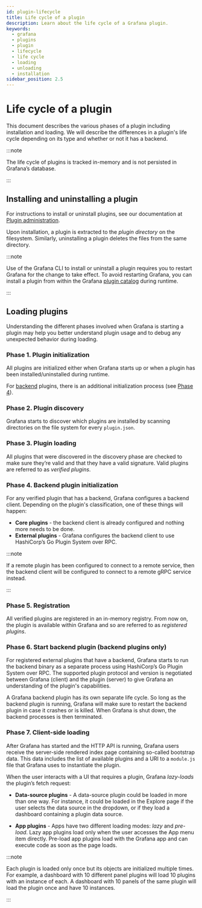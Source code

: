 ```yaml
---
id: plugin-lifecycle
title: Life cycle of a plugin
description: Learn about the life cycle of a Grafana plugin.
keywords:
  - grafana
  - plugins
  - plugin
  - lifecycle
  - life cycle
  - loading
  - unloading
  - installation
sidebar_position: 2.5
---
```


# Life cycle of a plugin

This document describes the various phases of a plugin including installation and loading. We will describe the differences in a plugin's life cycle depending on its type and whether or not it has a backend.  

:::note

The life cycle of plugins is tracked in-memory and is not persisted in Grafana’s database. 

:::

## Installing and uninstalling a plugin

For instructions to install or uninstall plugins, see our documentation at [Plugin administration](https://grafana.com/docs/grafana/latest/administration/plugin-management/#install-grafana-plugins).

Upon installation, a plugin is extracted to the _plugin directory_ on the filesystem. Similarly, uninstalling a plugin deletes the files from the same directory.  

:::note

Use of the Grafana CLI to install or uninstall a plugin requires you to restart Grafana for the change to take effect. To avoid restarting Grafana, you can install a plugin from within the Grafana [plugin catalog](https://grafana.com/plugins/) during runtime.

:::

## Loading plugins

Understanding the different phases involved when Grafana is starting a plugin may help you better understand plugin usage and to debug any unexpected behavior during loading.

### Phase 1. Plugin initialization

All plugins are initialized either when Grafana starts up or when a plugin has been installed/uninstalled during runtime.

For [backend](./backend.md) plugins, there is an additional initialization process (see [Phase 4](#phase-4-backend-plugin-initialization)).

### Phase 2. Plugin discovery 

Grafana starts to discover which plugins are installed by scanning directories on the file system for every `plugin.json`.

### Phase 3. Plugin loading 

All plugins that were discovered in the discovery phase are checked to make sure they’re valid and that they have a valid signature. Valid plugins are referred to as _verified plugins_. 

### Phase 4. Backend plugin initialization

For any verified plugin that has a backend, Grafana configures a backend client. Depending on the plugin's classification, one of these things will happen: 
- **Core plugins** - the backend client is already configured and nothing more needs to be done.
- **External plugins** - Grafana configures the backend client to use HashiCorp’s Go Plugin System over RPC.

:::note

If a remote plugin has been configured to connect to a remote service, then the backend client will be configured to connect to a remote gRPC service instead.

:::

### Phase 5. Registration

All verified plugins are registered in an in-memory registry. From now on, the plugin is available within Grafana and so are referred to as _registered plugins_.

### Phase 6. Start backend plugin (backend plugins only)

For registered external plugins that have a backend, Grafana starts to run the backend binary as a separate process using HashiCorp’s Go Plugin System over RPC. The supported plugin protocol and version is negotiated between Grafana (client) and the plugin (server) to give Grafana an understanding of the plugin's capabilities.  

A Grafana backend plugin has its own separate life cycle. So long as the backend plugin is running, Grafana will make sure to restart the backend plugin in case it crashes or is killed. When Grafana is shut down, the backend processes is then terminated.  

### Phase 7. Client-side loading 

After Grafana has started and the HTTP API is running, Grafana users receive the server-side rendered index page containing so-called bootstrap data. This data includes the list of available plugins and a URI to a `module.js` file that Grafana uses to instantiate the plugin. 

When the user interacts with a UI that requires a plugin, Grafana _lazy-loads_ the plugin’s fetch request: 

- **Data-source plugins** - A data-source plugin could be loaded in more than one way. For instance, it could be loaded in the Explore page if the user selects the data source in the dropdown, or if they load a dashboard containing a plugin data source.

- **App plugins** - Apps have two different loading modes: _lazy_ and _pre-load_. Lazy app plugins load only when the user accesses the App menu item directly. Pre-load app plugins load with the Grafana app and can execute code as soon as the page loads.

:::note

Each plugin is loaded only once but its objects are initialized multiple times. For example, a dashboard with 10 different panel plugins will load 10 plugins with an instance of each. A dashboard with 10 panels of the same plugin will load the plugin once and have 10 instances.

:::

<!---
Add new H2 section with link to plugin deprecation doc 
https://github.com/grafana/website/pull/15810
-->